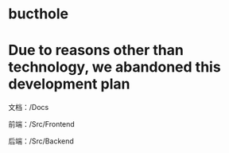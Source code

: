 # bucthole
# Due to reasons other than technology, we abandoned this development plan
文档：/Docs

前端：/Src/Frontend

后端：/Src/Backend

